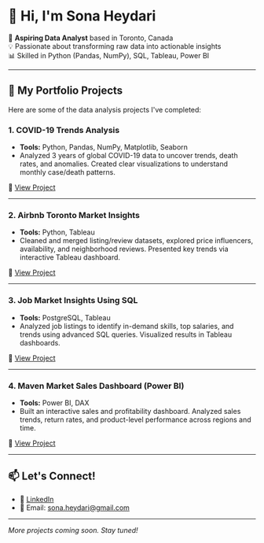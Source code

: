# 👋 Hi, I'm Sona Heydari

🎯 **Aspiring Data Analyst** based in Toronto, Canada  
💡 Passionate about transforming raw data into actionable insights  
📊 Skilled in Python (Pandas, NumPy), SQL, Tableau, Power BI  

---

## 🧠 My Portfolio Projects

Here are some of the data analysis projects I've completed:

### 1. **COVID-19 Trends Analysis**  
- **Tools:** Python, Pandas, NumPy, Matplotlib, Seaborn  
- Analyzed 3 years of global COVID-19 data to uncover trends, death rates, and anomalies. Created clear visualizations to understand monthly case/death patterns.

🔗 [View Project](https://github.com/sonaheydari/COVID-19-Data-Analysis)

---

### 2. **Airbnb Toronto Market Insights**  
- **Tools:** Python, Tableau  
- Cleaned and merged listing/review datasets, explored price influencers, availability, and neighborhood reviews. Presented key trends via interactive Tableau dashboard.

🔗 [View Project](https://github.com/sonaheydari/Airbnb-Project)

---

### 3. **Job Market Insights Using SQL**  
- **Tools:** PostgreSQL, Tableau  
- Analyzed job listings to identify in-demand skills, top salaries, and trends using advanced SQL queries. Visualized results in Tableau dashboards.

🔗 [View Project](https://github.com/sonaheydari/-Data-Analyst-Job-Market-Analysis-using-SQL)

---

### 4. **Maven Market Sales Dashboard (Power BI)**  
- **Tools:** Power BI, DAX  
- Built an interactive sales and profitability dashboard. Analyzed sales trends, return rates, and product-level performance across regions and time.

🔗 [View Project](https://github.com/sonaheydari/Maven-Market-PowerBI-Project)

---

## 📫 Let's Connect!
- 🔗 [LinkedIn](https://www.linkedin.com/in/sona-heydari88/)
- 📩 Email: sona.heydari@gmail.com

---

*More projects coming soon. Stay tuned!*
